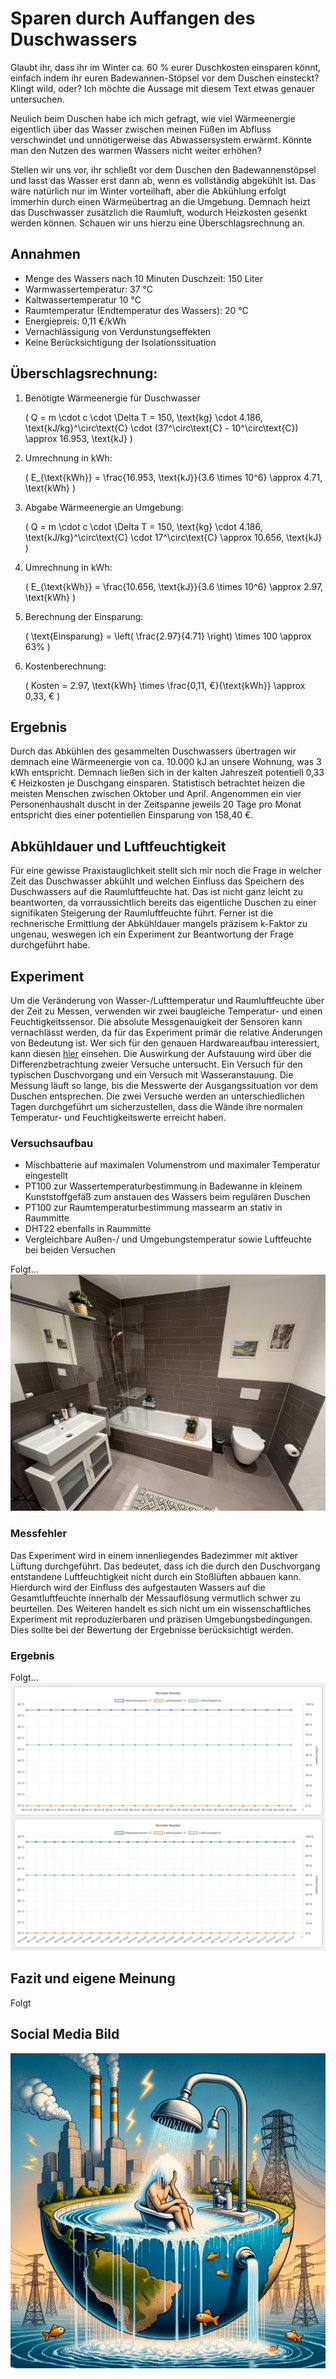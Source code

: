 # Sparen durch Auffangen des Duschwassers

Glaubt ihr, dass ihr im Winter ca. 60 % eurer Duschkosten einsparen könnt, einfach indem ihr euren Badewannen-Stöpsel vor dem Duschen einsteckt? Klingt wild, oder? Ich möchte die Aussage mit diesem Text etwas genauer untersuchen.

Neulich beim Duschen habe ich mich gefragt, wie viel Wärmeenergie eigentlich über das Wasser zwischen meinen Füßen im Abfluss verschwindet und unnötigerweise das Abwassersystem erwärmt. Könnte man den Nutzen des warmen Wassers nicht weiter erhöhen?

Stellen wir uns vor, ihr schließt vor dem Duschen den Badewannenstöpsel und lasst das Wasser erst dann ab, wenn es vollständig abgekühlt ist. Das wäre natürlich nur im Winter vorteilhaft, aber die Abkühlung erfolgt immerhin durch einen Wärmeübertrag an die Umgebung. Demnach heizt das Duschwasser zusätzlich die Raumluft, wodurch Heizkosten gesenkt werden können. Schauen wir uns hierzu eine Überschlagsrechnung an.

## Annahmen

- Menge des Wassers nach 10 Minuten Duschzeit: 150 Liter
- Warmwassertemperatur: 37 °C
- Kaltwassertemperatur 10 °C
- Raumtemperatur (Endtemperatur des Wassers): 20 °C
- Energiepreis: 0,11 €/kWh
- Vernachlässigung von Verdunstungseffekten
- Keine Berücksichtigung der Isolationssituation

## Überschlagsrechnung:

1. Benötigte Wärmeenergie für Duschwasser

   \( Q = m \cdot c \cdot \Delta T = 150\, \text{kg} \cdot 4.186\, \text{kJ/kg}^\circ\text{C} \cdot (37^\circ\text{C} - 10^\circ\text{C}) \approx 16.953\, \text{kJ} \)

      <!-- Leerzeile -->

2. Umrechnung in kWh:

   \( E\_{\text{kWh}} = \frac{16.953\, \text{kJ}}{3.6 \times 10^6} \approx 4.71\, \text{kWh} \)

   <!-- Leerzeile -->

3. Abgabe Wärmeenergie an Umgebung:

   \( Q = m \cdot c \cdot \Delta T = 150\, \text{kg} \cdot 4.186\, \text{kJ/kg}^\circ\text{C} \cdot 17^\circ\text{C} \approx 10.656\, \text{kJ} \)

   <!-- Leerzeile -->

4. Umrechnung in kWh:

   \( E\_{\text{kWh}} = \frac{10.656\, \text{kJ}}{3.6 \times 10^6} \approx 2.97\, \text{kWh} \)

   <!-- Leerzeile -->

5. Berechnung der Einsparung:

   \( \text{Einsparung} = \left( \frac{2.97}{4.71} \right) \times 100 \approx 63\% \)

   <!-- Leerzeile -->

6. Kostenberechnung:

   \( Kosten = 2.97\, \text{kWh} \times \frac{0,11\, €}{\text{kWh}} \approx 0,33\, € \)

   <!-- Leerzeile -->

## Ergebnis

Durch das Abkühlen des gesammelten Duschwassers übertragen wir demnach eine Wärmeenergie von ca. 10.000 kJ an unsere Wohnung, was 3 kWh entspricht. Demnach ließen sich in der kalten Jahreszeit potentiell 0,33 € Heizkosten je Duschgang einsparen. Statistisch betrachtet heizen die meisten Menschen zwischen Oktober und April. Angenommen ein vier Personenhaushalt duscht in der Zeitspanne jeweils 20 Tage pro Monat entspricht dies einer potentiellen Einsparung von 158,40 €.

## Abkühldauer und Luftfeuchtigkeit

Für eine gewisse Praxistauglichkeit stellt sich mir noch die Frage in welcher Zeit das Duschwasser abkühlt und welchen Einfluss das Speichern des Duschwassers auf die Raumluftfeuchte hat. Das ist nicht ganz leicht zu beantworten, da vorraussichtlich bereits das eigentliche Duschen zu einer signifikaten Steigerung der Raumluftfeuchte führt. Ferner ist die rechnerische Ermittlung der Abkühldauer mangels präzisem k-Faktor zu ungenau, weswegen ich ein Experiment zur Beantwortung der Frage durchgeführt habe.

## Experiment

Um die Veränderung von Wasser-/Lufttemperatur und Raumluftfeuchte über der Zeit zu Messen, verwenden wir zwei baugleiche Temperatur- und einen Feuchtigkeitssensor. Die absolute Messgenauigkeit der Sensoren kann vernachlässt werden, da für das Experiment primär die relative Änderungen von Bedeutung ist. Wer sich für den genauen Hardwareaufbau interessiert, kann diesen [hier](/HARDWARE.md) einsehen. Die Auswirkung der Aufstauung wird über die Differenzbetrachtung zweier Versuche untersucht. Ein Versuch für den typischen Duschvorgang und ein Versuch mit Wasseranstauung. Die Messung läuft so lange, bis die Messwerte der Ausgangssituation vor dem Duschen entsprechen. Die zwei Versuche werden an unterschiedlichen Tagen durchgeführt um sicherzustellen, dass die Wände ihre normalen Temperatur- und Feuchtigkeitswerte erreicht haben.

### Versuchsaufbau

- Mischbatterie auf maximalen Volumenstrom und maximaler Temperatur eingestellt
- PT100 zur Wassertemperaturbestimmung in Badewanne in kleinem Kunststoffgefäß zum anstauen des Wassers beim regulären Duschen
- PT100 zur Raumtemperaturbestimmung massearm an stativ in Raummitte
- DHT22 ebenfalls in Raummitte
- Vergleichbare Außen-/ und Umgebungstemperatur sowie Luftfeuchte bei beiden Versuchen

Folgt...
![Titel](images/setup.jpg)

### Messfehler

Das Experiment wird in einem innenliegendes Badezimmer mit aktiver Lüftung durchgeführt. Das bedeutet, dass ich die durch den Duschvorgang entstandene Luftfeuchtigkeit nicht durch ein Stoßlüften abbauen kann. Hierdurch wird der Einfluss des aufgestauten Wassers auf die Gesamtluftfeuchte innerhalb der Messauflösung vermutlich schwer zu beurteilen. Des Weiteren handelt es sich nicht um ein wissenschaftliches Experiment mit reproduzierbaren und präzisen Umgebungsbedingungen. Dies sollte bei der Bewertung der Ergebnisse berücksichtigt werden.

### Ergebnis

Folgt...
![Titel](images/data.png)

## Fazit und eigene Meinung

Folgt

## Social Media Bild

![Titel](images/titelbild.webp)
